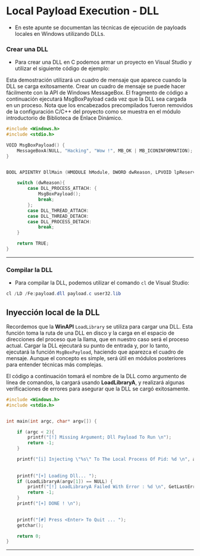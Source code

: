 # Local Payload Execution - DLL

- En este apunte se documentan las técnicas de ejecución de payloads locales en Windows utilizando DLLs.

### Crear una DLL

- Para crear una DLL en C podemos armar un proyecto en Visual Studio y utilizar el siguiente código de ejemplo:

Esta demostración utilizará un cuadro de mensaje que aparece cuando la DLL se carga exitosamente. Crear un cuadro de mensaje se puede hacer fácilmente con la API de Windows MessageBox. El fragmento de código a continuación ejecutará MsgBoxPayload cada vez que la DLL sea cargada en un proceso. Nota que los encabezados precompilados fueron removidos de la configuración C/C++ del proyecto como se muestra en el módulo introductorio de Biblioteca de Enlace Dinámico.


```c
#include <Windows.h>
#include <stdio.h>

VOID MsgBoxPayload() {
    MessageBoxA(NULL, "Hacking", "Wow !", MB_OK | MB_ICONINFORMATION);
}


BOOL APIENTRY DllMain (HMODULE hModule, DWORD dwReason, LPVOID lpReserved){

    switch (dwReason){
        case DLL_PROCESS_ATTACH: {
            MsgBoxPayload();
            break;
        };
        case DLL_THREAD_ATTACH:
        case DLL_THREAD_DETACH:
        case DLL_PROCESS_DETACH:
            break;
    }

    return TRUE;
}
```

----


### Compilar la DLL

- Para compilar la DLL, podemos utilizar el comando `cl` de Visual Studio:

```powershell
cl /LD /Fe:payload.dll payload.c user32.lib
```


## Inyección local de la DLL

Recordemos que la **WinAPI** `LoadLibrary` se utiliza para cargar una DLL. Esta función toma la ruta de una DLL en disco y la carga en el espacio de direcciones del proceso que la llama, que en nuestro caso será el proceso actual. Cargar la DLL ejecutará su punto de entrada y, por lo tanto, ejecutará la función `MsgBoxPayload`, haciendo que aparezca el cuadro de mensaje. Aunque el concepto es simple, será útil en módulos posteriores para entender técnicas más complejas.

El código a continuación tomará el nombre de la DLL como argumento de línea de comandos, la cargará usando **LoadLibraryA**, y realizará algunas verificaciones de errores para asegurar que la DLL se cargó exitosamente.

```c
#include <Windows.h>
#include <stdio.h>


int main(int argc, char* argv[]) {

	if (argc < 2){
		printf("[!] Missing Argument; Dll Payload To Run \n");
		return -1;
	}

	printf("[i] Injecting \"%s\" To The Local Process Of Pid: %d \n", argv[1], GetCurrentProcessId());
	
	
	printf("[+] Loading Dll... ");
	if (LoadLibraryA(argv[1]) == NULL) {
		printf("[!] LoadLibraryA Failed With Error : %d \n", GetLastError());
		return -1;
	}
	printf("[+] DONE ! \n");

	
	printf("[#] Press <Enter> To Quit ... ");
	getchar();

	return 0;
}
``` 

----

